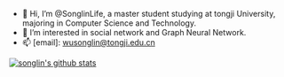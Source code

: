 - 👋 Hi, I’m @SonglinLife, a master student studying at tongji University, majoring in Computer Science and Technology.
- 👀 I’m interested in social network and Graph Neural Network.
- 📫 [email]: wusonglin@tongji.edu.cn 


[![songlin's github stats](https://github-readme-stats.vercel.app/api?username=songlinlife)](https://github.com/songlinlife/github-readme-stats)

<!---
WusonglinLife/WusonglinLife is a ✨ special ✨ repository because its `README.md` (this file) appears on your GitHub profile.
You can click the Preview link to take a look at your changes.
--->

